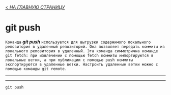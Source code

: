 ###### [< НА ГЛАВНУЮ СТРАНИЦУ](./readme.md)

# git push
`Команда` ***git push*** `используется для выгрузки содержимого локального репозитория в удаленный репозиторий. Она позволяет передать коммиты из локального репозитория в удаленный. Эта команда симметрична команде git fetch: при извлечении с помощью fetch коммиты импортируются в локальные ветки, а при публикации с помощью push коммиты экспортируются в удаленные ветки. Настроить удаленные ветки можно с помощью команды git remote.`

---
---

```bash=
git push
```